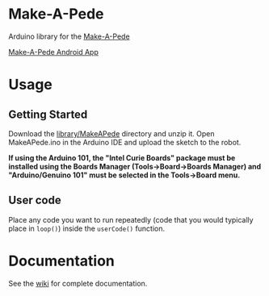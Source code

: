 # Make-A-Pede
Arduino library for the [Make-A-Pede](http://makeapede.com)

[Make-A-Pede Android App](https://github.com/Make-A-Pede/Make-A-Pede-Android-App)

# Usage
## Getting Started
Download the [library/MakeAPede](https://github.com/Make-A-Pede/Make-A-Pede-Arduino-Library/tree/master/library/MakeAPede) directory and unzip it. Open MakeAPede.ino in the Arduino IDE and upload the sketch to the robot.

**If using the Arduino 101, the "Intel Curie Boards" package must be installed using the Boards Manager (Tools->Board->Boards Manager) and "Arduino/Genuino 101" must be selected in the Tools->Board menu.**

## User code
Place any code you want to run repeatedly (code that you would typically place in ```loop()```) inside the ```userCode()``` function.

# Documentation
See the [wiki](https://github.com/Automata-Development/Make-A-Pede/wiki) for complete documentation.
